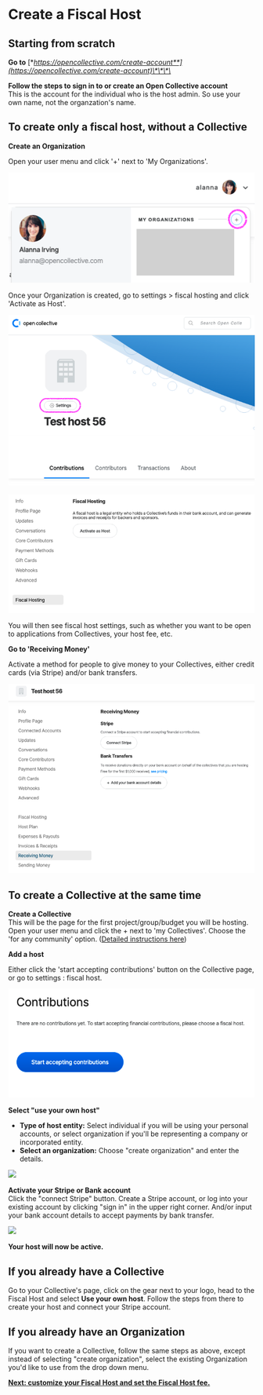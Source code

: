 # Create a Fiscal Host

## Starting from scratch

**Go to** [**https://opencollective.com/create-account**](https://opencollective.com/create-account)\*\*\*\*

**Follow the steps to sign in to or create an Open Collective account**  
This is the account for the individual who is the host admin. So use your own name, not the organzation's name.

## To create only a fiscal host, without a Collective

**Create an Organization**

Open your user menu and click '+' next to 'My Organizations'.

![](../.gitbook/assets/screen-shot-2020-08-28-at-10.43.25-am.png)

Once your Organization is created, go to settings &gt; fiscal hosting and click 'Activate as Host'.

![](../.gitbook/assets/screen-shot-2020-08-28-at-10.46.31-am.png)

![](../.gitbook/assets/screen-shot-2020-08-28-at-10.46.19-am.png)

You will then see fiscal host settings, such as whether you want to be open to applications from Collectives, your host fee, etc.

**Go to 'Receiving Money'**

Activate a method for people to give money to your Collectives, either credit cards \(via Stripe\) and/or bank transfers.

![](../.gitbook/assets/screen-shot-2020-08-28-at-10.52.14-am.png)

## To create a Collective at the same time

**Create a Collective**  
This will be the page for the first project/group/budget you will be hosting. Open your user menu and click the + next to 'my Collectives'. Choose the 'for any community' option. \([Detailed instructions here](../collectives/create-collective.md)\)

**Add a host**

Either click the 'start accepting contributions' button on the Collective page, or go to settings : fiscal host.

![](../.gitbook/assets/screen-shot-2020-08-28-at-10.38.52-am.png)

**Select "use your own host"**

* **Type of host entity:** Select individual if you will be using your personal accounts, or select organization if you'll be representing a company or incorporated entity. 
* **Select an organization:** Choose "create organization" and enter the details.

![](../.gitbook/assets/screen-shot-2019-06-20-at-3.40.06-pm.png)

**Activate your Stripe or Bank account**  
Click the "connect Stripe" button. Create a Stripe account, or log into your existing account by clicking "sign in" in the upper right corner. And/or input your bank account details to accept payments by bank transfer.

![](../.gitbook/assets/screen-shot-2019-06-20-at-3.39.30-pm.png)

**Your host will now be active.**

## If you already have a Collective

Go to your Collective's page, click on the gear next to your logo, head to the Fiscal Host and select **Use your own host**. Follow the steps from there to create your host and connect your Stripe account.

## If you already have an Organization

If you want to create a Collective, follow the same steps as above, except instead of selecting "create organization", select the existing Organization you'd like to use from the drop down menu.

[**Next: customize your Fiscal Host and set the Fiscal Host fee.**](fiscal-host-settings/)

